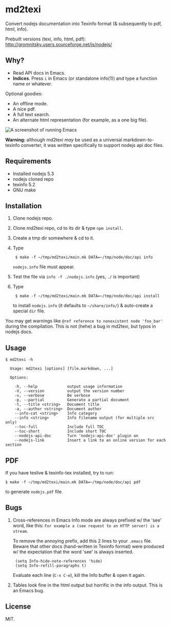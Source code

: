 # md2texi

Convert nodejs documentation into Texinfo format (& subsequently to
pdf, html, info).

Prebuilt versions (texi, info, html, pdf): http://gromnitsky.users.sourceforge.net/js/nodejs/

## Why?

* Read API docs in Emacs.
* **Indices**. Press `i` in Emacs (or standalone info(1)) and type a
  function name or whatever.

Optional goodies:

* An offline mode.
* A nice pdf.
* A full text search.
* An alternate html representation (for example, as a one big file).

![A screenshot of running Emacs](https://raw.github.com/gromnitsky/md2texi/master/screenshot1.png)

**Warning:** although md2texi *may* be used as a universal
markdown-to-texinfo converter, it was written specifically to support
nodejs api doc files.

## Requirements

* Installed nodejs 5.3
* nodejs cloned repo
* texinfo 5.2
* GNU make

## Installation

1. Clone nodejs repo.

2. Clone md2texi repo, cd to its dir & type `npm install`.

3. Create a tmp dir somewhere & cd to it.

4. Type

		$ make -f ~/tmp/md2texi/main.mk DATA=~/tmp/node/doc/api info

	`nodejs.info` file must appear.

5. Test the file via `info -f ./nodejs.info` (yes, `./` is important)

6. Type

		$ make -f ~/tmp/md2texi/main.mk DATA=~/tmp/node/doc/api install

	to install `nodejs.info` (it defaults to `~/share/info/`) &
	auto-create a special `dir` file.

You may get warnings like `@ref reference to nonexistent node
'foo_bar'` during the compilation. This is not (hehe) a bug in
md2texi, but typos in nodejs docs.

## Usage

```
$ md2texi -h

  Usage: md2texi [options] [file.markdown, ...]

  Options:

	-h, --help             output usage information
	-V, --version          output the version number
	-v, --verbose          Be verbose
	-p, --partial          Generate a partial document
	-t, --title <string>   Document title
	-a, --author <string>  Document author
	--info-cat <string>    Info category
	--info <string>        Info filename output (for multiple src only)
	--toc-full             Include full TOC
	--toc-short            Include short TOC
	--nodejs-api-doc       Turn 'nodejs-api-doc' plugin on
	--nodejs-link          Insert a link to an online version for each section
```

## PDF

If you have texlive & texinfo-tex installed, try to run:

	$ make -f ~/tmp/md2texi/main.mk DATA=~/tmp/node/doc/api pdf

to generate `nodejs.pdf` file.

## Bugs

1. Cross-references in Emacs Info mode are always prefixed w/ the 'see'
   word, like this: `For example a (see request to an HTTP server) is a
   stream`.

	To remove the annoying prefix, add this 2 lines to your `.emacs`
	file. Beware that other docs (hand-written in Texinfo format) were
	produced w/ the expectation that the word 'see' is always
	inserted.

		(setq Info-hide-note-references 'hide)
		(setq Info-refill-paragraphs t)

	Evaluate each line (`C-x C-e`), kill the Info buffer & open it
	again.

2. Tables look fine in the html output but horrific in the info
   output. This is an Emacs bug.

## License

MIT.

